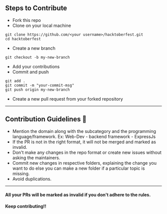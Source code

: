 ## Steps to Contribute 
- Fork this repo 
- Clone on your local machine 
```terminal
git clone https://github.com/<your username>/hacktoberfest.git
cd hacktoberfest
```
- Create a new branch 
```terminal
git checkout -b my-new-branch
```
- Add your contributions 
- Commit and push

```terminal
git add .
git commit -m "your-commit-msg"
git push origin my-new-branch
```
- Create a new pull request from your forked repository

	
<hr>
	

## Contribution Guidelines 📃

* Mention the domain along with the subcategory and the programming language/framework. Ex: Web-Dev - backend framework - ExpressJs
* If the PR is not in the right format, it will not be merged and marked as invalid.
* Don't make any changes in the repo format or create new issues without asking the maintainers.
* Commit new changes in respective folders, explaining the change you want to do else you can make a new folder if a particular topic is missing.
* Avoid duplications.

	
<hr>

#### All your PRs will be marked as invalid if you don't adhere to the rules.
#### Keep contributing!!

